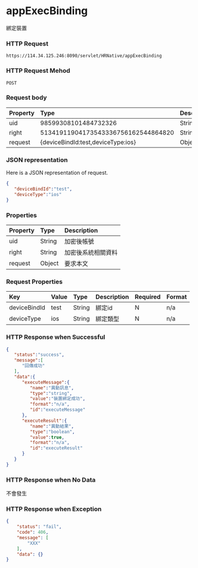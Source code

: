 # appExecBinding
綁定裝置

### HTTP Request
```
https://114.34.125.246:8090/servlet/HRNative/appExecBinding
```

### HTTP Request Mehod
```
POST
```


### Request body
| Property | Type | Description |
|:---------|:-----|:------------|
| uid | 98599308101484732326 | String | 需透過appLogin取得
| right | 51341911904173543336756162544864820 | String | 需透過appLogin取得 |
| request | {deviceBindId:test,deviceType:ios} | Object | 查詢條件

### JSON representation
Here is a JSON representation of request.
```json
{
   "deviceBindId":"test",
   "deviceType":"ios"
}
```

### Properties
| Property | Type | Description |
|:---------|:-----|:------------|
| uid   | String | 加密後帳號 |
| right | String | 加密後系統相關資料 |
| request | Object | 要求本文 |

### Request Properties
| Key | Value | Type | Description | Required | Format |
|:----------|:-------------|:-----|:------------|:------------|:------------|
| deviceBindId | test | String | 綁定id | N | n/a |
| deviceType | ios | String | 綁定類型 | N | n/a |

### HTTP Response when Successful
```json
{
   "status":"success",
   "message":[
      "回傳成功"
   ],
   "data":{
      "executeMessage":{
         "name":"異動訊息",
         "type":"string",
         "value":"裝置綁定成功",
         "format":"n/a",
         "id":"executeMessage"
      },
      "executeResult":{
         "name":"異動結果",
         "type":"boolean",
         "value":true,
         "format":"n/a",
         "id":"executeResult"
      }
   }
}
```

### HTTP Response when No Data
不會發生

### HTTP Response when Exception
```json
{
    "status": "fail",
    "code": 406,
    "message": [
        "XXX"
    ],
    "data": {}
}
```

